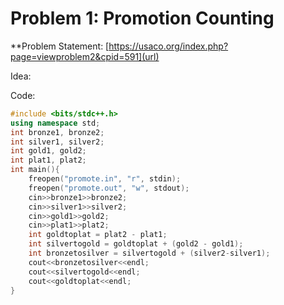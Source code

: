 # Problem 1: Promotion Counting
**Problem Statement: [https://usaco.org/index.php?page=viewproblem2&cpid=591](url)

Idea:

Code:
```c++
#include <bits/stdc++.h>
using namespace std;
int bronze1, bronze2;
int silver1, silver2;
int gold1, gold2;
int plat1, plat2;
int main(){
    freopen("promote.in", "r", stdin);
    freopen("promote.out", "w", stdout);
    cin>>bronze1>>bronze2;
    cin>>silver1>>silver2;
    cin>>gold1>>gold2;
    cin>>plat1>>plat2;
    int goldtoplat = plat2 - plat1;
    int silvertogold = goldtoplat + (gold2 - gold1);
    int bronzetosilver = silvertogold + (silver2-silver1);
    cout<<bronzetosilver<<endl;
    cout<<silvertogold<<endl;
    cout<<goldtoplat<<endl;
}
```
